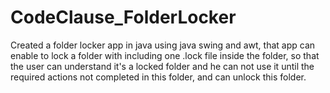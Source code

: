 # CodeClause_FolderLocker
Created a folder locker app in java using java swing and awt, that app can enable to lock a folder with including one .lock file inside the folder, so that the user can understand it's a locked folder and he can not use it until the required actions not completed in this folder, and can unlock this folder.
